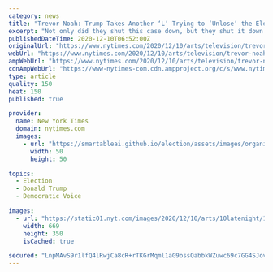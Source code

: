 ```yaml
---
category: news
title: "Trevor Noah: Trump Takes Another ‘L’ Trying to ‘Unlose’ the Election"
excerpt: "Not only did they shut this case down, but they shut it down in just 34 minutes,” Noah said of the Supreme Court. “They didn’t even pretend that they were going to consider it.”"
publishedDateTime: 2020-12-10T06:52:00Z
originalUrl: "https://www.nytimes.com/2020/12/10/arts/television/trevor-noah-trump-supreme-court.html"
webUrl: "https://www.nytimes.com/2020/12/10/arts/television/trevor-noah-trump-supreme-court.html"
ampWebUrl: "https://www.nytimes.com/2020/12/10/arts/television/trevor-noah-trump-supreme-court.amp.html"
cdnAmpWebUrl: "https://www-nytimes-com.cdn.ampproject.org/c/s/www.nytimes.com/2020/12/10/arts/television/trevor-noah-trump-supreme-court.amp.html"
type: article
quality: 150
heat: 150
published: true

provider:
  name: New York Times
  domain: nytimes.com
  images:
    - url: "https://smartableai.github.io/election/assets/images/organizations/nytimes.com-50x50.jpg"
      width: 50
      height: 50

topics:
  - Election
  - Donald Trump
  - Democratic Voice

images:
  - url: "https://static01.nyt.com/images/2020/12/10/arts/10latenight/10latenight-facebookJumbo-v2.png"
    width: 669
    height: 350
    isCached: true

secured: "LnpMAvS9r1lfQ4lRwjCa8cR+rTKGrMqml1aG9ossQabbkWZuwc69c7GG4SJov/Q5zy2Tk836hqqleYEo32T8+qUCN0nWN2C9AS6gATh2IeCOmTNagkylIT6aWOwSbd3n4Z8/QA5lDQ6zSgxMSWew/P2b6bcBvNRkteZI1ks6wC3pSZZGekNVICMHrrEPGU32oWKpZFbeLM+EPFdbd3UVKhQ8fcoHKbWpZ96rggMP9eLdVawq5/giKwSEixSsHgmC93EO4f7seEtOaF8FeUsdz0D6QLXhmdReutgmRbP2fY/Mi/iNDAOXz4vr/4CYzYSi0+YuHFzB6XnmUPCh4JNCFWuSdjg84XSqbIKNuUCpy+0=;vgfkdNtayVgStHVWDOINEg=="
---
```


